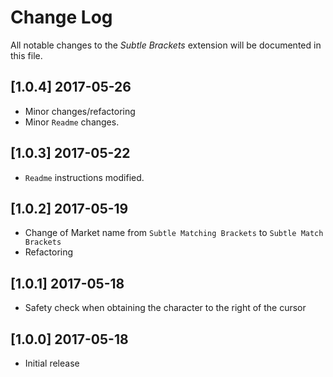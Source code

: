 # Change Log
All notable changes to the *Subtle Brackets* extension will be documented in this file.

## [1.0.4] 2017-05-26
- Minor changes/refactoring
- Minor `Readme` changes.

## [1.0.3] 2017-05-22
- `Readme` instructions modified.

## [1.0.2] 2017-05-19
- Change of Market name from `Subtle Matching Brackets` to `Subtle Match Brackets`
- Refactoring

## [1.0.1] 2017-05-18
- Safety check when obtaining the character to the right of the cursor

## [1.0.0] 2017-05-18
- Initial release